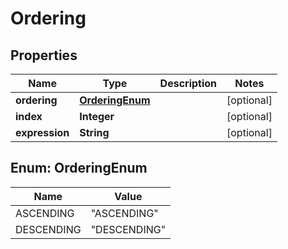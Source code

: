 
# Ordering

## Properties
Name | Type | Description | Notes
------------ | ------------- | ------------- | -------------
**ordering** | [**OrderingEnum**](#OrderingEnum) |  |  [optional]
**index** | **Integer** |  |  [optional]
**expression** | **String** |  |  [optional]


<a name="OrderingEnum"></a>
## Enum: OrderingEnum
Name | Value
---- | -----
ASCENDING | &quot;ASCENDING&quot;
DESCENDING | &quot;DESCENDING&quot;



